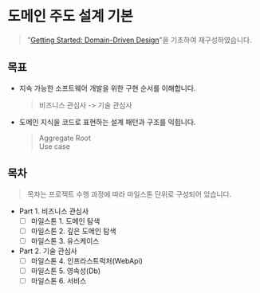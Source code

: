 # 도메인 주도 설계 기본

> "[Getting Started: Domain-Driven Design](https://dometrain.com/course/getting-started-domain-driven-design-ddd/?ref=dometrain-github&promo=getting-started-domain-driven-design)"을 기초하여 재구성하였습니다.

## 목표
- 지속 가능한 소프트웨어 개발을 위한 구현 순서를 이해합니다.
  > 비즈니스 관심사 -> 기술 관심사
- 도메인 지식을 코드로 표현하는 설계 패턴과 구조를 익힙니다.
  > Aggregate Root  
  > Use case

## 목차
> 목차는 프로젝트 수행 과정에 따라 마일스톤 단위로 구성되어 있습니다.

- Part 1. 비즈니스 관심사
  - [ ] 마일스톤 1. 도메인 탐색
  - [ ] 마일스톤 2. 깊은 도메인 탐색
  - [ ] 마일스톤 3. 유스케이스
- Part 2. 기술 관심사
  - [ ] 마일스톤 4. 인프라스트럭처(WebApi)
  - [ ] 마일스톤 5. 영속성(Db)
  - [ ] 마일스톤 6. 서비스
